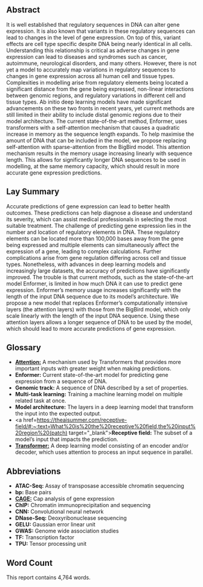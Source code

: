 ## Abstract

It is well established that regulatory sequences in DNA can alter gene expression. It is also known that variants in these regulatory sequences can lead to changes in the level of gene expression. On top of this, variant effects are cell type specific despite DNA being nearly identical in all cells. Understanding this relationship is critical as adverse changes in gene expression can lead to diseases and syndromes such as cancer, autoimmune, neurological disorders, and many others. However, there is not yet a model to accurately map variations in regulatory sequences to changes in gene expression across all human cell and tissue types. Complexities in modelling arise from regulatory elements being located a significant distance from the gene being expressed, non-linear interactions between genomic regions, and regulatory variations in different cell and tissue types. Ab initio deep learning models have made significant advancements on these two fronts in recent years, yet current methods are still limited in their ability to include distal genomic regions due to their model architecture. The current state-of-the-art method, Enformer, uses transformers with a self-attention mechanism that causes a quadratic increase in memory as the sequence length expands. To help maximise the amount of DNA that can be included in the model, we propose replacing self-attention with sparse-attention from the BigBird model. This attention mechanism results in the memory usage increasing linearly with sequence length. This allows for significantly longer DNA sequences to be used in modelling, at the same memory capacity, which should result in more accurate gene expression predictions.

## Lay Summary

Accurate predictions of gene expression can lead to better health outcomes. These predictions can help diagnose a disease and understand its severity, which can assist medical professionals in selecting the most suitable treatment. The challenge of predicting gene expression lies in  the number and location of regulatory elements in DNA. These regulatory elements can be located more than 100,000 bases away from the gene being expressed and multiple elements can simultaneously affect the expression of a gene, leading to complex calculations. Further complications arise from gene regulation differing across cell and tissue types. Nonetheless, with advances in deep learning models and increasingly large datasets, the accuracy of predictions have significantly improved. The trouble is that current methods, such as the state-of-the-art model Enformer, is limited in how much DNA it can use to predict gene expression. Enformer’s memory usage increases significantly with the length of the input DNA sequence due to its model’s architecture. We propose a new model that replaces Enformer’s computationally intensive layers (the attention layers) with those from the BigBird model, which only scale linearly with the length of the input DNA sequence. Using these attention layers allows a longer sequence of DNA to be used by the model, which should lead to more accurate predictions of gene expression.


## Glossary
- <a href=https://jalammar.github.io/illustrated-transformer/ target="_blank">**Attention:**</a> A mechanism used by Transformers that provides more important inputs with greater weight when making predictions.
- **Enformer:** Current state-of-the-art model for predicting gene expression from a sequence of DNA.
- **Genomic track:** A sequence of DNA described by a set of properties.
- **Multi-task learning:** Training a machine learning model on multiple related task at once.
- **Model architecture:** The layers in a deep learning model that transform the input into the expected output.
- <a href=https://theaisummer.com/receptive-field/#:~:text=What%20is%20the%20receptive%20field,the%20input%20region%20(patch) target="_blank">**Receptive field:**</a> The subset of a model’s input that impacts the prediction.
- <a href=https://jalammar.github.io/illustrated-transformer/ target="_blank">**Transformer:**</a> A deep learning model consisting of an encoder and/or decoder, which uses attention to process an input sequence in parallel.

## Abbreviations
- **ATAC-Seq:** Assay of transposase accessible chromatin sequencing
- **bp:** Base pairs
- <a href=https://www.nature.com/articles/nature13182 target="_blank">**CAGE:**</a> Cap analysis of gene expression
- **ChIP:** Chromatin immunoprecipitation and sequencing
- **CNN:** Convolutional neural network
- **DNase-Seq:** Deoxyribonuclease sequencing
- **GELU:** Gaussian error linear unit
- **GWAS:** Genome wide association studies
- **TF:** Transcription factor
- **TPU:** Tensor processing unit

## Word Count

This report contains 4,764 words.
